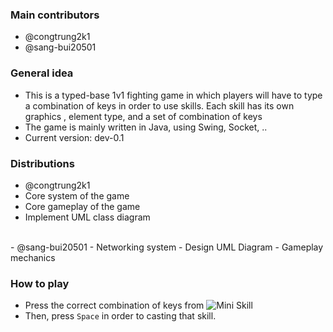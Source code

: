 ### Main contributors

  - @congtrung2k1
  - @sang-bui20501

### General idea
  - This is a typed-base 1v1 fighting game in which players will have to type a combination of keys in order to use skills. Each skill has its own graphics , element type, and a set of combination of keys 
  - The game is mainly written in Java, using Swing, Socket, ..
  - Current version: dev-0.1

### Distributions

  - @congtrung2k1
  - Core system of the game 
  - Core gameplay of the game 
  - Implement UML class diagram 
  <br/>
  - @sang-bui20501
  - Networking system 
  - Design UML Diagram 
  - Gameplay mechanics 

### How to play 
- Press the correct combination of keys from ![Mini Skill](/src/resource/skills/anchu.png)
- Then, press `Space` in order to casting that skill. <br/>
